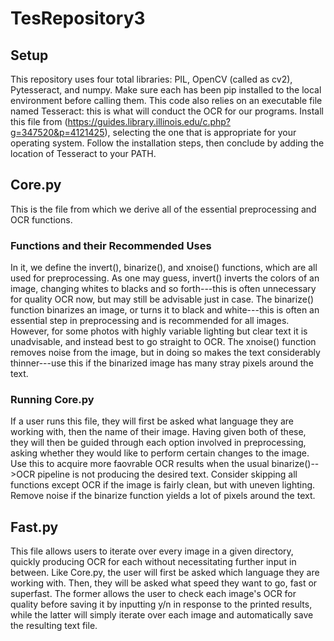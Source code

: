# TesRepository3
## Setup
This repository uses four total libraries: PIL, OpenCV (called as cv2), Pytesseract, and numpy. Make sure each has been pip installed to the local environment before calling them.
This code also relies on an executable file named Tesseract: this is what will conduct the OCR for our programs. Install this file from (https://guides.library.illinois.edu/c.php?g=347520&p=4121425), selecting the one that is appropriate for your operating system. Follow the installation steps, then conclude by adding the location of Tesseract to your PATH.

## Core.py
This is the file from which we derive all of the essential preprocessing and OCR functions. 

### Functions and their Recommended Uses
In it, we define the invert(), binarize(), and xnoise() functions, which are all used for preprocessing. As one may guess, invert() inverts the colors of an image, changing whites to blacks and so forth---this is often unnecessary for quality OCR now, but may still be advisable just in case. The binarize() function binarizes an image, or turns it to black and white---this is often an essential step in preprocessing and is recommended for all images. However, for some photos with highly variable lighting but clear text it is unadvisable, and instead best to go straight to OCR. The xnoise() function removes noise from the image, but in doing so makes the text considerably thinner---use this if the binarized image has many stray pixels around the text.

### Running Core.py
If a user runs this file, they will first be asked what language they are working with, then the name of their image. Having given both of these, they will then be guided through each option involved in preprocessing, asking whether they would like to perform certain changes to the image. Use this to acquire more faovrable OCR results when the usual binarize()-->OCR pipeline is not producing the desired text. Consider skipping all functions except OCR if the image is fairly clean, but with uneven lighting. Remove noise if the binarize function yields a lot of pixels around the text.

## Fast.py
This file allows users to iterate over every image in a given directory, quickly producing OCR for each without necessitating further input in between. Like Core.py, the user will first be asked which language they are working with. Then, they will be asked what speed they want to go, fast or superfast. The former allows the user to check each image's OCR for quality before saving it by inputting y/n in response to the printed results, while the latter will simply iterate over each image and automatically save the resulting text file.
